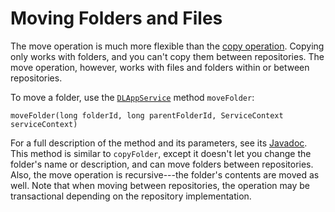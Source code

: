 # Moving Folders and Files

The move operation is much more flexible than the 
[copy operation](liferay.com). 
Copying only works with folders, and you can't copy them between repositories. 
The move operation, however, works with files and folders within or between 
repositories. 

To move a folder, use the 
[`DLAppService`](@platform-ref@/7.1-latest/javadocs/portal-kernel/com/liferay/document/library/kernel/service/DLAppService.html) 
method `moveFolder`: 

    moveFolder(long folderId, long parentFolderId, ServiceContext serviceContext)

For a full description of the method and its parameters, see its 
[Javadoc](@platform-ref@/7.1-latest/javadocs/portal-kernel/com/liferay/document/library/kernel/service/DLAppService.html#moveFolder-long-long-com.liferay.portal.kernel.service.ServiceContext-). 
This method is similar to `copyFolder`, except it doesn't let you change the 
folder's name or description, and can move folders between repositories. Also, 
the move operation is recursive---the folder's contents are moved as well. Note 
that when moving between repositories, the operation may be transactional 
depending on the repository implementation. 

